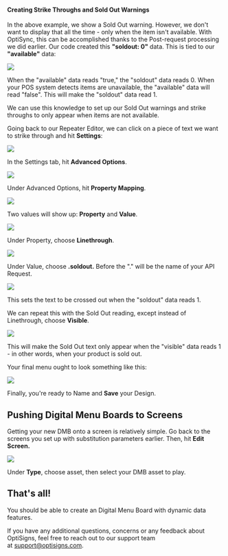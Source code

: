 #### Creating Strike Throughs and Sold Out Warnings

In the above example, we show a Sold Out warning. However, we don't want to display that all the time - only when the item isn't available. With OptiSync, this can be accomplished thanks to the Post-request processing we did earlier. Our code created this **"soldout: 0"** data. This is tied to our **"available"** data:

![](https://support.optisigns.com/hc/article_attachments/32077278913043)

When the "available" data reads "true," the "soldout" data reads 0. When your POS system detects items are unavailable, the "available" data will read "false". This will make the "soldout" data read 1.

We can use this knowledge to set up our Sold Out warnings and strike throughs to only appear when items are not available.

Going back to our Repeater Editor, we can click on a piece of text we want to strike through and hit **Settings**:

![](https://support.optisigns.com/hc/article_attachments/32077293399315)

In the Settings tab, hit **Advanced Options**.

![](https://support.optisigns.com/hc/article_attachments/32077801189779)

Under Advanced Options, hit **Property Mapping**.

![](https://support.optisigns.com/hc/article_attachments/31968071408915)

Two values will show up: **Property** and **Value**.

![](https://support.optisigns.com/hc/article_attachments/31968059040275)

Under Property, choose **Linethrough**.

![](https://support.optisigns.com/hc/article_attachments/31968450832915)

Under Value, choose **.soldout.** Before the "." will be the name of your API Request.

**![](https://support.optisigns.com/hc/article_attachments/32077293403411)**

This sets the text to be crossed out when the "soldout" data reads 1.

We can repeat this with the Sold Out reading, except instead of Linethrough, choose **Visible**.

![](https://support.optisigns.com/hc/article_attachments/31968463038227)

This will make the Sold Out text only appear when the "visible" data reads 1 - in other words, when your product is sold out.

Your final menu ought to look something like this:

![](https://support.optisigns.com/hc/article_attachments/32077820105875)

Finally, you're ready to Name and **Save** your Design.

Pushing Digital Menu Boards to Screens
--------------------------------------

Getting your new DMB onto a screen is relatively simple. Go back to the screens you set up with substitution parameters earlier. Then, hit **Edit Screen.**

![](https://support.optisigns.com/hc/article_attachments/31969909937299)

Under **Type**, choose asset, then select your DMB asset to play.

That's all!
-----------

You should be able to create an Digital Menu Board with dynamic data features.

If you have any additional questions, concerns or any feedback about OptiSigns, feel free to reach out to our support team at [support@optisigns.com](mailto:support@optisigns.com).